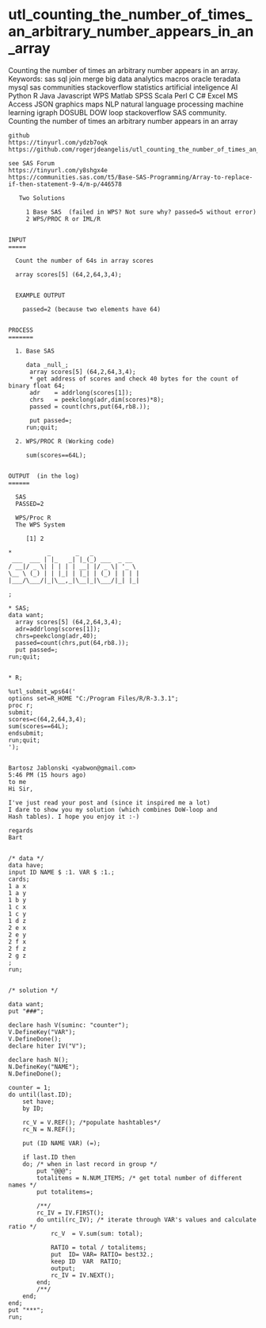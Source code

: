 # utl_counting_the_number_of_times_an_arbitrary_number_appears_in_an_array
Counting the number of times an arbitrary number appears in an array. Keywords: sas sql join merge big data analytics macros oracle teradata mysql sas communities stackoverflow statistics artificial inteligence AI Python R Java Javascript WPS Matlab SPSS Scala Perl C C# Excel MS Access JSON graphics maps NLP natural language processing machine learning igraph DOSUBL DOW loop stackoverflow SAS community.
    Counting the number of times an arbitrary number appears in an array

    github
    https://tinyurl.com/ydzb7oqk
    https://github.com/rogerjdeangelis/utl_counting_the_number_of_times_an_arbitrary_number_appears_in_an_array

    see SAS Forum
    https://tinyurl.com/y8shgx4e
    https://communities.sas.com/t5/Base-SAS-Programming/Array-to-replace-if-then-statement-9-4/m-p/446578

       Two Solutions

         1 Base SAS  (failed in WPS? Not sure why? passed=5 without error)
         2 WPS/PROC R or IML/R


    INPUT
    =====

      Count the number of 64s in array scores

      array scores[5] (64,2,64,3,4);


      EXAMPLE OUTPUT

        passed=2 (because two elements have 64)


    PROCESS
    =======

      1. Base SAS

         data _null_;
          array scores[5] (64,2,64,3,4);
          * get address of scores and check 40 bytes for the count of binary float 64;
          adr    = addrlong(scores[1]);
          chrs   = peekclong(adr,dim(scores)*8);
          passed = count(chrs,put(64,rb8.));

          put passed=;
         run;quit;

      2. WPS/PROC R (Working code)

         sum(scores==64L);


    OUTPUT  (in the log)
    ======

      SAS
      PASSED=2

      WPS/Proc R
      The WPS System

         [1] 2

    *          _       _   _
     ___  ___ | |_   _| |_(_) ___  _ __
    / __|/ _ \| | | | | __| |/ _ \| '_ \
    \__ \ (_) | | |_| | |_| | (_) | | | |
    |___/\___/|_|\__,_|\__|_|\___/|_| |_|

    ;

    * SAS;
    data want;
      array scores[5] (64,2,64,3,4);
      adr=addrlong(scores[1]);
      chrs=peekclong(adr,40);
      passed=count(chrs,put(64,rb8.));
      put passed=;
    run;quit;


    * R;

    %utl_submit_wps64('
    options set=R_HOME "C:/Program Files/R/R-3.3.1";
    proc r;
    submit;
    scores=c(64,2,64,3,4);
    sum(scores==64L);
    endsubmit;
    run;quit;
    ');


    Bartosz Jablonski <yabwon@gmail.com>
    5:46 PM (15 hours ago)
    to me
    Hi Sir,

    I've just read your post and (since it inspired me a lot)
    I dare to show you my solution (which combines DoW-loop and
    Hash tables). I hope you enjoy it :-)

    regards
    Bart


    /* data */
    data have;
    input ID NAME $ :1. VAR $ :1.;
    cards;
    1 a x
    1 a y
    1 b y
    1 c x
    1 c y
    1 d z
    2 e x
    2 e y
    2 f x
    2 f z
    2 g z
    ;
    run;


    /* solution */

    data want;
    put "###";

    declare hash V(suminc: "counter");
    V.DefineKey("VAR");
    V.DefineDone();
    declare hiter IV("V");

    declare hash N();
    N.DefineKey("NAME");
    N.DefineDone();

    counter = 1;
    do until(last.ID);
        set have;
        by ID;

        rc_V = V.REF(); /*populate hashtables*/
        rc_N = N.REF();

        put (ID NAME VAR) (=);

        if last.ID then
        do; /* when in last record in group */
            put "@@@";
            totalitems = N.NUM_ITEMS; /* get total number of different names */
            put totalitems=;

            /**/
            rc_IV = IV.FIRST();
            do until(rc_IV); /* iterate through VAR's values and calculate ratio */
                rc_V  = V.sum(sum: total);

                RATIO = total / totalitems;
                put  ID= VAR= RATIO= best32.;
                keep ID  VAR  RATIO;
                output;
                rc_IV = IV.NEXT();
            end;
            /**/
        end;
    end;
    put "***";
    run;

